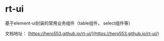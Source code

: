 # rt-ui
基于element-ui封装的常用业务组件（table组件， select组件等）

文档地址： [https://hero553.github.io/rt-ui/](https://hero553.github.io/rt-ui/)
